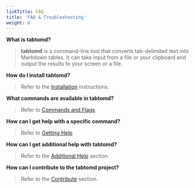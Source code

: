 ```yaml
---
linkTitle: FAQ
title: 'FAQ & Troubleshooting'
weight: 8
---
```

**What is tabtomd?**

> **tabtomd** is a command-line tool that converts tab-delimited text into
Markdown tables. It can take input from a file or your clipboard and output
the results to your screen or a file.

**How do I install tabtomd?**

> Refer to the [Installation](/docs/installation/) instructions.

**What commands are available in tabtomd?**

> Refer to [Commands and Flags](/docs/commands/)

**How can I get help with a specific command?**

> Refer to [Getting Help](/docs/help_examples/)

**How can I get additional help with tabtomd?**

> Refer to the [Additional Help](/docs/additionalhelp) section.

**How can I contribute to the tabtomd project?**

> Refer to the [Contribute](/docs/contribute) section.
